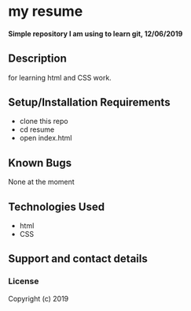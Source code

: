 # my resume
#### Simple repository I am using to learn git, 12/06/2019
## Description
for learning html and CSS work.

## Setup/Installation Requirements
* clone this repo
* cd resume
* open index.html
## Known Bugs
None at the moment
## Technologies Used
* html
* CSS
## Support and contact details

### License
Copyright (c) 2019